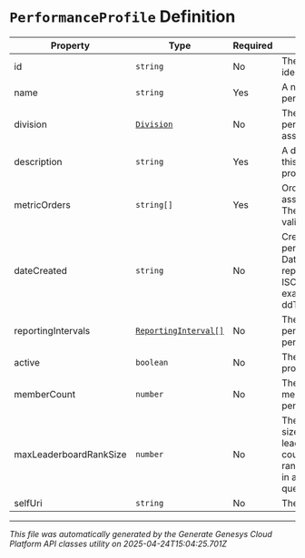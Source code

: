 # `PerformanceProfile` Definition

| Property | Type | Required | Description |
|----------|------|----------|-------------|
| id | `string` | No | The globally unique identifier for the object. |
| name | `string` | Yes | A name for this performance profile |
| division | [`Division`](division-definition.md) | No | The division for this performance profile associate to |
| description | `string` | Yes | A description about this performance profile |
| metricOrders | `string[]` | Yes | Order of the associated metrics. The list should contain valid ids for metrics |
| dateCreated | `string` | No | Creation date for this performance profile. Date time is represented as an ISO-8601 string. For example: yyyy-MM-ddTHH:mm:ss[.mmm]Z |
| reportingIntervals | [`ReportingInterval[]`](reportinginterval-definition.md) | No | The reporting interval periods for this performance profile |
| active | `boolean` | No | The flag for active profiles |
| memberCount | `number` | No | The number of members in this performance profile |
| maxLeaderboardRankSize | `number` | No | The maximum rank size for the leaderboard. This counts the number of ranks can be retrieved in a leaderboard queries |
| selfUri | `string` | No | The URI for this object |

---

*This file was automatically generated by the Generate Genesys Cloud Platform API classes utility on 2025-04-24T15:04:25.701Z*